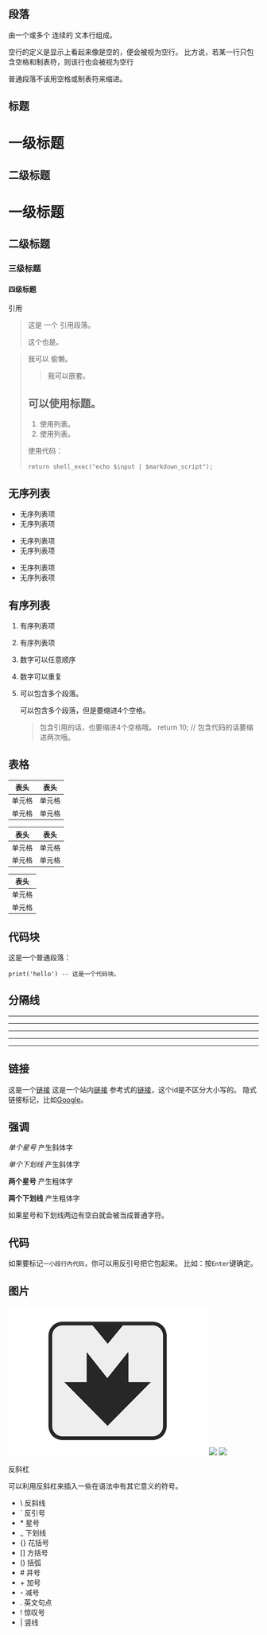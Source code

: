 ## 段落

由一个或多个
连续的
文本行组成。

空行的定义是显示上看起来像是空的，便会被视为空行。
比方说，若某一行只包含空格和制表符，则该行也会被视为空行

普通段落不该用空格或制表符来缩进。

## 标题

一级标题
=======

二级标题
------- 

# 一级标题

## 二级标题

### 三级标题

#### 四级标题

引用

> 这是
> 一个
> 引用段落。 
>
> 这个也是。


> 我可以
偷懒。
> > 我可以嵌套。
> ## 可以使用标题。
> 
> 1. 使用列表。
> 2. 使用列表。
> 
> 使用代码：
> 
>     return shell_exec("echo $input | $markdown_script");

## 无序列表

* 无序列表项
* 无序列表项

+ 无序列表项
+ 无序列表项

- 无序列表项
- 无序列表项

## 有序列表

1. 有序列表项
3. 有序列表项
7. 数字可以任意顺序
7. 数字可以重复
6. 可以包含多个段落。
    
    可以包含多个段落，但是要缩进4个空格。 
    > 包含引用的话，也要缩进4个空格哦。
        return 10; // 包含代码的话要缩进两次哦。

## 表格

|表头     | 表头   |
|---------|--------|
|单元格   | 单元格 |
|单元格   | 单元格 |

表头     | 表头
---------|--------
单元格   | 单元格
单元格   | 单元格

|表头     |
|---------|
|单元格   |
|单元格   |

## 代码块

这是一个普通段落：

    print('hello') -- 这是一个代码块。 


## 分隔线

* * *

***

*****

- - -

--------------------------------------- 


## 链接

这是一个[链接](http://example.com) 
这是一个站内[链接](/abc.html)
参考式的[链接][id]，这个id是不区分大小写的。
隐式链接标记，比如[Google][]。

[id]: http://example.com/
[Google]: http://www.google.com



## 强调

*单个星号* 产生斜体字

_单个下划线_ 产生斜体字

**两个星号** 产生粗体字

__两个下划线__ 产生粗体字 

如果星号和下划线两边有空白就会被当成普通字符。

## 代码

如果要标记`一小段行内代码`，你可以用反引号把它包起来。 
比如：按`Enter`键确定。


## 图片

![](markdown.png)
![](https://github.com/xpol/markdown/raw/master/markdown.png)
![][id]


[id]: https://github.com/xpol/markdown/raw/master/markdown.png


反斜杠

可以利用反斜杠来插入一些在语法中有其它意义的符号。

* \\   反斜线
* \`   反引号
* \*   星号
* \_   下划线
* \{\}  花括号
* \[\]  方括号
* \(\)  括弧
* \#   井号
* \+   加号
* \-   减号
* \.   英文句点
* \!   惊叹号 
* \|   竖线
